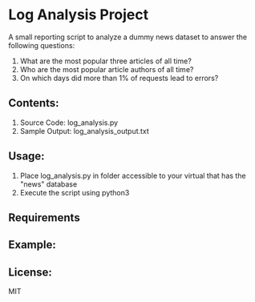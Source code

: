 # Log Analysis Project
A small reporting script to analyze a dummy news dataset to answer the following questions:
1. What are the most popular three articles of all time?
2. Who are the most popular article authors of all time?
3. On which days did more than 1% of requests lead to errors?

## Contents:
1. Source Code: log_analysis.py
2. Sample Output: log_analysis_output.txt

## Usage:
1. Place log_analysis.py in folder accessible to your virtual that has the "news" database
2. Execute the script using python3

## Requirements

## Example:

## License:
MIT

